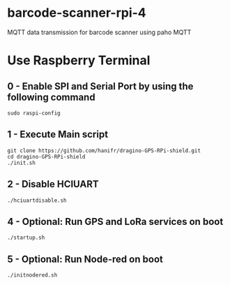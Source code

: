 # barcode-scanner-rpi-4
 MQTT data transmission for barcode scanner using paho MQTT
 # Use Raspberry Terminal

 ## 0 - Enable SPI and Serial Port by using the following command
```
sudo raspi-config
```

 ## 1 - Execute Main script
```
git clone https://github.com/hanifr/dragino-GPS-RPi-shield.git
cd dragino-GPS-RPi-shield
./init.sh
```
## 2 - Disable HCIUART
```
./hciuartdisable.sh
```

## 4 - Optional: Run GPS and LoRa services on boot
```
./startup.sh
```

## 5 - Optional: Run Node-red on boot
```
./initnodered.sh
```
